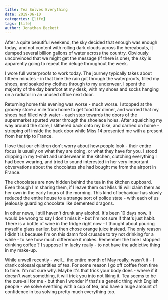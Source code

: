 ```yaml
---
title: Tea Solves Everything
date: 2019-06-10
categories: [life]
tags: [life]
author: Jonathan Beckett
---
```


After a quite beautiful weekend, the sky decided that enough was enough today, and not content with rolling dark clouds across the hereabouts, it dumped several billion gallons of water across the country. Obviously unconvinced that we might get the message (if there is one), the sky is apparently going to repeat the deluge throughout the week.

I wore full waterproofs to work today. The journey typically takes about fifteen minutes - in that time the rain got through the waterproofs, filled my shoes, and soaked my clothes through to my underwear. I spent the majority of the day barefoot at my desk, with my shoes and socks hanging on a radiator in an unused office next door.

Returning home this evening was worse - much worse. I stopped at the grocery store a mile from home to get food for dinner, and worried that my shoes had filled with water - each step towards the doors of the supermarket spurted water through the shoelace holes. After squelching my way around the store, I slithered back onto my bike, and carried on home - stripping off inside the back door while Miss 14 presented me with a present from her trip to France.

I love that our children don't worry about how people look - their entire focus is usually on what they are doing, or what they have for you. I stood dripping in my t-shirt and underwear in the kitchen, clutching everything I had been wearing, and tried to sound interested in her very important obvervations about the chocolates she had bought me from the airport in France.

The chocolates are now hidden behind the tea in the kitchen cupboard. Even though I'm sharing them, if I leave them out Miss 18 will claim them as her own in the early hours of the morning. This kind of behaviour has slowly reduced the entire house to a strange sort of police state - with each of us jealously guarding chocolate like demented dragons.

In other news, I still haven't drunk any alcohol. It's been 10 days now. It would be wrong to say I don't miss it - but I'm not sure if that's just habit. There is a bottle of wine in the fridge right now - I thought about pouring myself a glass earlier, but then chose orange juice instead. The only reason I didn't is because I'm on this damn fool crusade to try not drinking for a while - to see how much difference it makes. Remember the time I stopped drinking coffee ? I suppose I'm lucky really - to not have the addictive thing in my make-up.

While unwell recently - well... the entire month of May really, wasn't it - I drank colossal quantities of tea. For some reason I go off coffee from time to time. I'm not sure why. Maybe it's that trick your body does - where if it doesn't want something, it will trick you into not liking it. Tea seems to be the cure-all for me - but then I wonder if that's a genetic thing with English people - we solve everthing with a cup of tea, and have a huge amount of confidence in tea solving pretty much everything too.